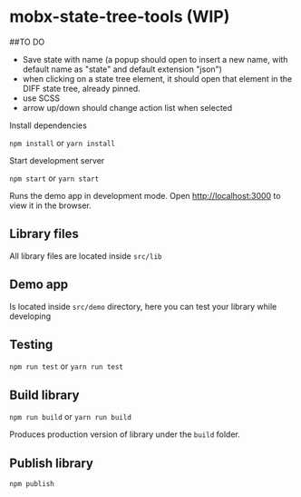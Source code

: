 # mobx-state-tree-tools (WIP)

##TO DO
- Save state with name (a popup should open to insert a new name, with default name as "state" and default extension "json")
- when clicking on a state tree element, it should open that element in the DIFF state tree, already pinned.
- use SCSS
- arrow up/down should change action list when selected


Install dependencies

`npm install` or `yarn install`

Start development server

`npm start` or `yarn start`

Runs the demo app in development mode.
Open [http://localhost:3000](http://localhost:3000) to view it in the browser.

## Library files

All library files are located inside `src/lib`  

## Demo app

Is located inside `src/demo` directory, here you can test your library while developing

## Testing

`npm run test` or `yarn run test`

## Build library

`npm run build` or `yarn run build`

Produces production version of library under the `build` folder.

## Publish library

`npm publish`

